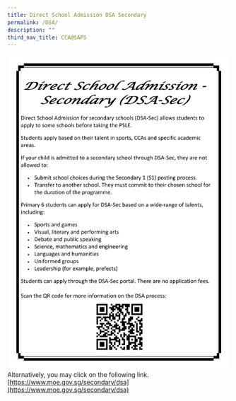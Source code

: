 ```yaml
---
title: Direct School Admission DSA Secondary
permalink: /DSA/
description: ""
third_nav_title: CCA@SAPS
---
```


![DSA](/images/DSA_updated.png)
Alternatively, you may click on the following link. 
 [https://www.moe.gov.sg/secondary/dsa](https://www.moe.gov.sg/secondary/dsa)